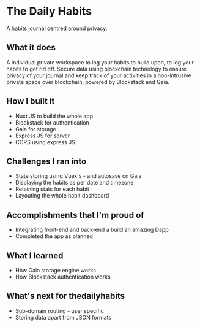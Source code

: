# The Daily Habits
A habits journal centred around privacy.

## What it does
A individual private workspace to log your habits to build upon, to log your habits to get rid off. Secure data using blockchain technology to ensure privacy of your journal and keep track of your activities in a non-intrusive private space over blockchain, powered by Blockstack and Gaia.

## How I built it
- Nuxt JS to build the whole app
- Blockstack for authentication
- Gaia for storage
- Express JS for server
- CORS using express JS

## Challenges I ran into
- State storing using Vuex's - and autosave on Gaia
- Displaying the habits as per date and timezone
- Retaining stats for each habit
- Layouting the whole habit dashboard 

## Accomplishments that I'm proud of
- Integrating front-end and back-end a build an amazing Dapp
- Completed the app as planned

## What I learned
- How Gaia storage engine works
- How Blockstack authentication works

## What's next for thedailyhabits
- Sub-domain routing - user specific
- Storing data apart from JSON formats
